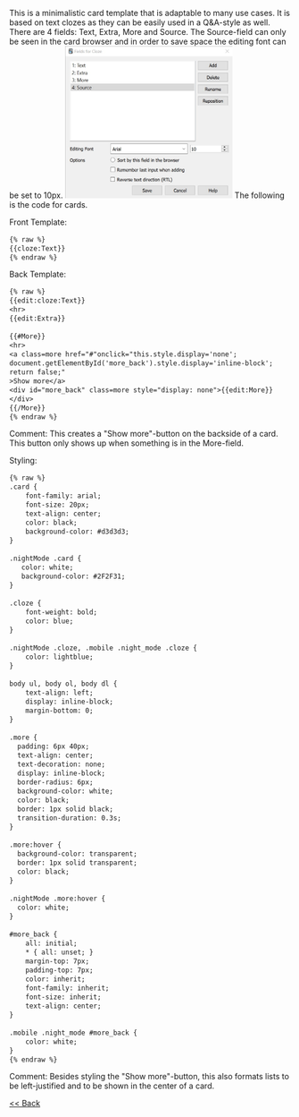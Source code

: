 This is a minimalistic card template that is adaptable to many use cases. It is based on text clozes as they can be easily used in a Q&A-style as well. There are 4 fields: Text, Extra, More and Source. The Source-field can only be seen in the card browser and in order to save space the editing font can be set to 10px. 
<img src="fields.jpg" width="300">
The following is the code for cards.

Front Template:
``` 
{% raw %}
{{cloze:Text}}
{% endraw %}
``` 

Back Template:
``` 
{% raw %}
{{edit:cloze:Text}}
<hr>
{{edit:Extra}}

{{#More}}
<hr>
<a class=more href="#"onclick="this.style.display='none';
document.getElementById('more_back').style.display='inline-block';
return false;"
>Show more</a>
<div id="more_back" class=more style="display: none">{{edit:More}}</div>
{{/More}}
{% endraw %}
``` 
Comment: This creates a "Show more"-button on the backside of a card. This button only shows up when something is in the More-field. 


Styling:

``` 
{% raw %}
.card {
    font-family: arial;
    font-size: 20px;
    text-align: center;
    color: black;
    background-color: #d3d3d3;
}

.nightMode .card {
   color: white;
   background-color: #2F2F31;
}

.cloze {
    font-weight: bold;
    color: blue;
}

.nightMode .cloze, .mobile .night_mode .cloze {
    color: lightblue;
}

body ul, body ol, body dl {
    text-align: left;
    display: inline-block;
    margin-bottom: 0;
}

.more {
  padding: 6px 40px;
  text-align: center;
  text-decoration: none;
  display: inline-block;
  border-radius: 6px;
  background-color: white; 
  color: black;
  border: 1px solid black;
  transition-duration: 0.3s;
}

.more:hover {
  background-color: transparent;
  border: 1px solid transparent;
  color: black;
}

.nightMode .more:hover {
  color: white;
}

#more_back {
    all: initial;
    * { all: unset; }
    margin-top: 7px;
    padding-top: 7px;
    color: inherit;
    font-family: inherit;
    font-size: inherit;
    text-align: center;
}

.mobile .night_mode #more_back {
    color: white;
}
{% endraw %}
``` 
Comment: Besides styling the "Show more"-button, this also formats lists to be left-justified and to be shown in the center of a card.


[<< Back](../index.md)
